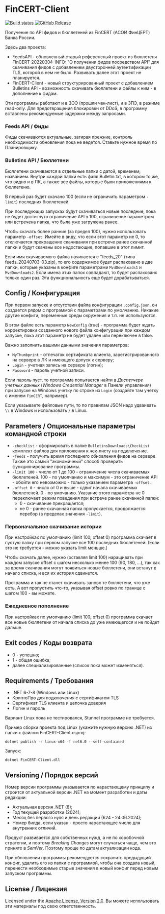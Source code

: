 # FinCERT-Client

[![Build status](https://ci.appveyor.com/api/projects/status/hpsbfj3qds34i4yb?svg=true)](https://ci.appveyor.com/project/diev/fincert-client)
[![GitHub Release](https://img.shields.io/github/release/diev/FinCERT-Client.svg)](https://github.com/diev/FinCERT-Client/releases/latest)

Получение по API фидов и бюллетеней из FinCERT (АСОИ ФинЦЕРТ) Банка России.

Здесь два проекта:

* FeedsAPI - обновленный старый референсный проект из бюллетеня
FinCERT-20220304-INFO: "О получении фидов посредством API" для скачивания
фидов с добавлением двусторонней аутентификации TLS, которой в нем не было.
Развивать далее этот проект не планируется.
* FinCERT-Client - новый структурированный проект с добавлением Bulletins
API - возможность скачивать бюллетени и файлы к ним - в дополнение к фидам.

Эти программы работают и в ЗОЭ (прошли чек-лист), и в ЗПЭ, в режиме
read-only. Для предотвращения блокировки от DDoS, в программу вставлены
рекомендуемые задержки между запросами.

### Feeds API / Фиды

Фиды скачиваются актуальные, затирая прежние, контроль необходимости
обновления пока не ведется. Ставьте нужное время по Планировщику.

### Bulletins API / Бюллетени 

Бюллетени скачиваются в отдельные папки с датой, временем, названием.
Внутри каждой папки есть файл Bulletin.txt, в котором то же, что видно и
в ЛК, а также все файлы, которые были приложениями к бюллетеню.

В первый раз будет скачано 100 (если не ограничить параметром `-limit`)
последних бюллетеней.

При последующих запусках будут скачиваться новые последние, пока не будет
достигнуто ограничение API в 100, ограничение параметром или встречена
папка, что была уже загружена ранее.

Чтобы скачать более ранние (за предел 100), нужно использовать параметр
`-offset`. Имейте в виду, что если этот параметр не 0, то отключается
прекращение скачивания при встрече ранее скачанной папки и будут скачаны
все недостающие, попавшие в этот лимит.

Если имя скачиваемого файла начинается с "feeds_20" (типа
feeds_20240703-03.zip), то его содержимое будет распаковано в две папки,
которые указаны в конфиге параметрами `MvdDownloads1` и `MvdDownloads2`.
Если имена этих папок совпадают, то будет распаковано только один раз.
Эта функциональность еще будет дорабатываться.

## Config / Конфигурация

При первом запуске и отсутствии файла конфигурации `.config.json`, он
создается рядом с программой с параметрами по умолчанию.
Никакие другие конфиги, переменные среды окружения и т.п. не используются.

В этом файле есть параметр `NewConfig` (true) - программа будет ждать
корректировки созданного нового файла конфигурации при каждом запуске,
пока этот параметр не будет удален или переключен в false.

Важно заполнить вашими данными значения параметров:

* `MyThumbprint` - отпечаток сертификата клиента, зарегистрированного на
сервере в ЛК и имеющего допуск к серверу;
* `Login` - учетная запись на сервере (логин);
* `Password` - пароль учетной записи.

Если пароль пуст, то программа попытается найти в *Диспетчере учетных
данных* (*Windows Credential Manager* в Панели управления) при запуске
на Windows учетку по строке из `Login` (создайте там учетку с именем
`FinCERT`, например).

Если указываете файловые пути, то по правилам JSON надо удваивать `\\`
в Windows и использовать `/` в Linux.

## Parameters / Опциональные параметры командной строки

* `-checklist` - сформировать в папке `BulletinsDownloads\CheckList`
комплект файлов для приложения к чек-листу на подключение.
* `-feeds` - получить время последнего обновления фидов на сервере.
Также это самый "экономичный" способ проверить функционирование программы.
* `-limit 100` - число от 1 до 100 - ограничение числа скачиваемых
бюллетеней. 100 - по умолчанию и максимум - это ограничение API - обойти
его невозможно - только указанием параметра `-offset`.
* `-offset 0` - число от 0 и выше - сдвиг начала скачиваемых бюллетеней.
0 - по умочанию. Указание этого параметра не 0 переключает режим поведения
при встрече ранее скачанной папки:
  * 0 - скачивание прекращается;
  * не 0 - ранее скачанная папка пропускается, продолжается перебор (в
пределах значения `-limit`).

### Первоначальное скачивание истории

При настройках по умолчанию (limit 100, offset 0) программа скачает в
пустую папку при первом запуске все 100 последних бюллетеней.
(Если это не требуется - можно указать limit меньше.)

Чтобы скачать далее, нужно (оставляя limit 100) наращивать при каждом
запуске offset с шагом несколько менее 100 (90, 180, ...), так как за
время скачивания могут появиться новые бюллетени, они встанут в начало
списка, и вся их история сдвинется.

Программа и так не станет скачивать заново те бюллетени, что уже есть.
А вот пропустить что-то, указывая offset ровно по границе с шагом 100 -
вы можете.

### Ежедневное пополнение

При настройках по умолчанию (limit 100, offset 0) программа скачает все
новые бюллетени от начала списка до уже имеющегося и не пойдет дальше.

## Exit codes / Коды возврата

* 0 - успешно;
* 1 - общая ошибка;
* далее специализированные (список пока может изменяться).

## Requirements / Требования

* .NET 6-7-8 (Windows или Linux)
* КриптоПро для подключения с сертификатом TLS
* Сертификат TLS клиента и цепочка доверия
* Логин и пароль

Вариант Linux пока не тестировался, Stunnel программе не требуется.

Пример сборки проекта под Linux (укажите нужную версию .NET) из папки
с файлом FinCERT-Client.csproj:

    dotnet publish -r linux-x64 -f net6.0 --self-contained

Запуск:

    dotnet FinCERT-Client.dll

## Versioning / Порядок версий

Номер версии программы указывается по нарастающему принципу и строится
от актуальной версии .NET на момент разработки и даты редакции:

* Актуальная версия .NET (8);
* Год текущей разработки (2024);
* Месяц без первого нуля и день редакции (624 - 24.06.2024);
* Номер билда, если указан - просто нарастающее число для внутренних отличий.

Продукт развивается для собственных нужд, а не по коробочной
стратегии, и поэтому *Breaking Changes* могут случаться чаще,
чем это принято в *SemVer*. Поэтому проще по датам актуализации кода.

При обновлении программы рекомендуется сохранить предыдущий конфиг,
удалить его из папки с программой, чтобы она создала новый, перенести
необходимые старые значения в новый конфиг перед новым запуском
программы.

## License / Лицензия

Licensed under the [Apache License, Version 2.0](LICENSE).
Вы можете использовать эти материалы под свою ответственность.
